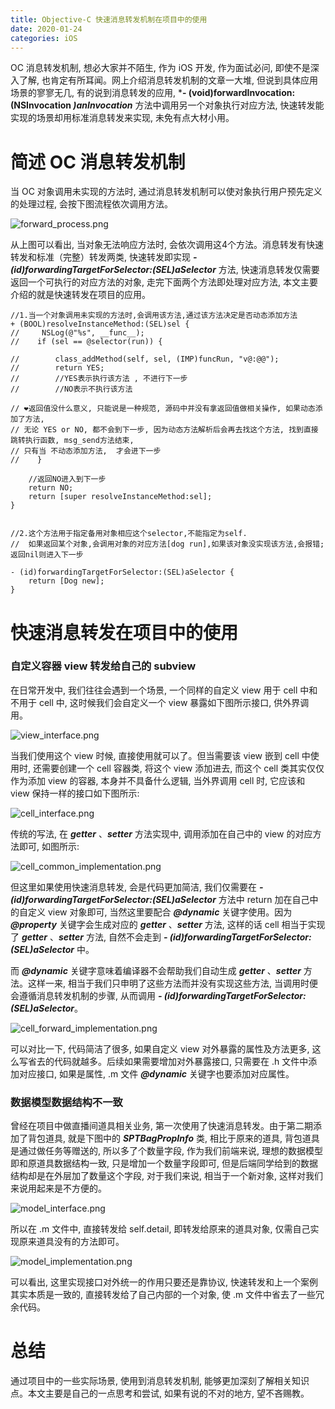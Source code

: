 ```yaml
---
title: Objective-C 快速消息转发机制在项目中的使用
date: 2020-01-24
categories: iOS
---
```



OC 消息转发机制, 想必大家并不陌生, 作为 iOS 开发, 作为面试必问, 即使不是深入了解, 也肯定有所耳闻。网上介绍消息转发机制的文章一大堆, 但说到具体应用场景的寥寥无几, 有的说到消息转发的应用, ***- (void)forwardInvocation:(NSInvocation *)anInvocation*** 方法中调用另一个对象执行对应方法, 快速转发能实现的场景却用标准消息转发来实现, 未免有点大材小用。


# 简述 OC 消息转发机制

当 OC 对象调用未实现的方法时,  通过消息转发机制可以使对象执行用户预先定义的处理过程, 会按下图流程依次调用方法。

![forward_process.png](https://blog-1258097834.cos.ap-shanghai.myqcloud.com/Objective-C%20%E5%BF%AB%E9%80%9F%E6%B6%88%E6%81%AF%E8%BD%AC%E5%8F%91%E6%9C%BA%E5%88%B6%E5%9C%A8%E9%A1%B9%E7%9B%AE%E4%B8%AD%E7%9A%84%E4%BD%BF%E7%94%A8/forward_process.png)

从上图可以看出, 当对象无法响应方法时, 会依次调用这4个方法。消息转发有快速转发和标准（完整）转发两类, 快速转发即实现 ***- (id)forwardingTargetForSelector:(SEL)aSelector*** 方法,  快速消息转发仅需要返回一个可执行的对应方法的对象, 走完下面两个方法即处理对应方法, 本文主要介绍的就是快速转发在项目的应用。

```
//1.当一个对象调用未实现的方法时,会调用该方法,通过该方法决定是否动态添加方法
+ (BOOL)resolveInstanceMethod:(SEL)sel {
//     NSLog(@"%s", __func__);
//    if (sel == @selector(run)) {

//        class_addMethod(self, sel, (IMP)funcRun, "v@:@@");
//        return YES;
//        //YES表示执行该方法 , 不进行下一步
//        //NO表示不执行该方法

// ❤返回值没什么意义, 只能说是一种规范, 源码中并没有拿返回值做相关操作, 如果动态添加了方法,
// 无论 YES or NO, 都不会到下一步, 因为动态方法解析后会再去找这个方法, 找到直接跳转执行函数, msg_send方法结束, 
// 只有当 不动态添加方法,  才会进下一步
//    }

    //返回NO进入到下一步
    return NO;
    return [super resolveInstanceMethod:sel];
}


//2.这个方法用于指定备用对象相应这个selector,不能指定为self.
//  如果返回某个对象,会调用对象的对应方法[dog run],如果该对象没实现该方法,会报错;返回nil则进入下一步

- (id)forwardingTargetForSelector:(SEL)aSelector {
	return [Dog new];
}
```


# 快速消息转发在项目中的使用

### 自定义容器 view  转发给自己的 subview

在日常开发中, 我们往往会遇到一个场景, 一个同样的自定义 view 用于 cell 中和不用于 cell 中, 这时候我们会自定义一个 view 暴露如下图所示接口, 供外界调用。

![view_interface.png](https://blog-1258097834.cos.ap-shanghai.myqcloud.com/Objective-C%20%E5%BF%AB%E9%80%9F%E6%B6%88%E6%81%AF%E8%BD%AC%E5%8F%91%E6%9C%BA%E5%88%B6%E5%9C%A8%E9%A1%B9%E7%9B%AE%E4%B8%AD%E7%9A%84%E4%BD%BF%E7%94%A8/view_interface.png)

当我们使用这个 view 时候, 直接使用就可以了。但当需要该 view 嵌到 cell 中使用时, 还需要创建一个 cell 容器类, 将这个 view 添加进去, 而这个 cell 类其实仅仅作为添加 view 的容器, 本身并不具备什么逻辑, 当外界调用 cell 时, 它应该和 view 保持一样的接口如下图所示:

![cell_interface.png](https://blog-1258097834.cos.ap-shanghai.myqcloud.com/Objective-C%20%E5%BF%AB%E9%80%9F%E6%B6%88%E6%81%AF%E8%BD%AC%E5%8F%91%E6%9C%BA%E5%88%B6%E5%9C%A8%E9%A1%B9%E7%9B%AE%E4%B8%AD%E7%9A%84%E4%BD%BF%E7%94%A8/cell_interface.png)

传统的写法, 在 ***getter*** 、***setter*** 方法实现中, 调用添加在自己中的 view 的对应方法即可, 如图所示:

![cell_common_implementation.png](https://blog-1258097834.cos.ap-shanghai.myqcloud.com/Objective-C%20%E5%BF%AB%E9%80%9F%E6%B6%88%E6%81%AF%E8%BD%AC%E5%8F%91%E6%9C%BA%E5%88%B6%E5%9C%A8%E9%A1%B9%E7%9B%AE%E4%B8%AD%E7%9A%84%E4%BD%BF%E7%94%A8/cell_common_implementation.png)

但这里如果使用快速消息转发,  会是代码更加简洁, 我们仅需要在 ***- (id)forwardingTargetForSelector:(SEL)aSelector*** 方法中 return 加在自己中的自定义 view 对象即可, 当然这里要配合 ***@dynamic*** 关键字使用。因为 ***@property*** 关键字会生成对应的 ***getter*** 、***setter*** 方法, 这样的话 cell 相当于实现了 ***getter*** 、***setter*** 方法, 自然不会走到 ***- (id)forwardingTargetForSelector:(SEL)aSelector*** 中。

而 ***@dynamic*** 关键字意味着编译器不会帮助我们自动生成 ***getter*** 、***setter*** 方法。这样一来, 相当于我们只申明了这些方法而并没有实现这些方法, 当调用时便会遵循消息转发机制的步骤, 从而调用 ***- (id)forwardingTargetForSelector:(SEL)aSelector***。

![cell_forward_implementation.png](https://blog-1258097834.cos.ap-shanghai.myqcloud.com/Objective-C%20%E5%BF%AB%E9%80%9F%E6%B6%88%E6%81%AF%E8%BD%AC%E5%8F%91%E6%9C%BA%E5%88%B6%E5%9C%A8%E9%A1%B9%E7%9B%AE%E4%B8%AD%E7%9A%84%E4%BD%BF%E7%94%A8/cell_forward_implementation.png)


可以对比一下, 代码简洁了很多, 如果自定义 view 对外暴露的属性及方法更多, 这么写省去的代码就越多。后续如果需要增加对外暴露接口, 只需要在 .h 文件中添加对应接口, 如果是属性, .m 文件 ***@dynamic*** 关键字也要添加对应属性。


### 数据模型数据结构不一致

曾经在项目中做直播间道具相关业务, 第一次使用了快速消息转发。由于第二期添加了背包道具, 就是下图中的 ***SPTBagPropInfo*** 类, 相比于原来的道具, 背包道具是通过做任务等赠送的, 所以多了个数量字段, 作为我们前端来说, 理想的数据模型即和原道具数据结构一致, 只是增加一个数量字段即可, 但是后端同学给到的数据结构却是在外层加了数量这个字段, 对于我们来说, 相当于一个新对象, 这样对我们来说用起来是不方便的。

![model_interface.png](https://blog-1258097834.cos.ap-shanghai.myqcloud.com/Objective-C%20%E5%BF%AB%E9%80%9F%E6%B6%88%E6%81%AF%E8%BD%AC%E5%8F%91%E6%9C%BA%E5%88%B6%E5%9C%A8%E9%A1%B9%E7%9B%AE%E4%B8%AD%E7%9A%84%E4%BD%BF%E7%94%A8/model_interface.png)

所以在 .m 文件中, 直接转发给 self.detail, 即转发给原来的道具对象, 仅需自己实现原来道具没有的方法即可。

![model_implementation.png](https://blog-1258097834.cos.ap-shanghai.myqcloud.com/Objective-C%20%E5%BF%AB%E9%80%9F%E6%B6%88%E6%81%AF%E8%BD%AC%E5%8F%91%E6%9C%BA%E5%88%B6%E5%9C%A8%E9%A1%B9%E7%9B%AE%E4%B8%AD%E7%9A%84%E4%BD%BF%E7%94%A8/model_implementation.png)

可以看出, 这里实现接口对外统一的作用只要还是靠协议, 快速转发和上一个案例其实本质是一致的, 直接转发给了自己内部的一个对象, 使 .m 文件中省去了一些冗余代码。

# 总结

通过项目中的一些实际场景, 使用到消息转发机制, 能够更加深刻了解相关知识点。本文主要是自己的一点思考和尝试, 如果有说的不对的地方, 望不吝赐教。